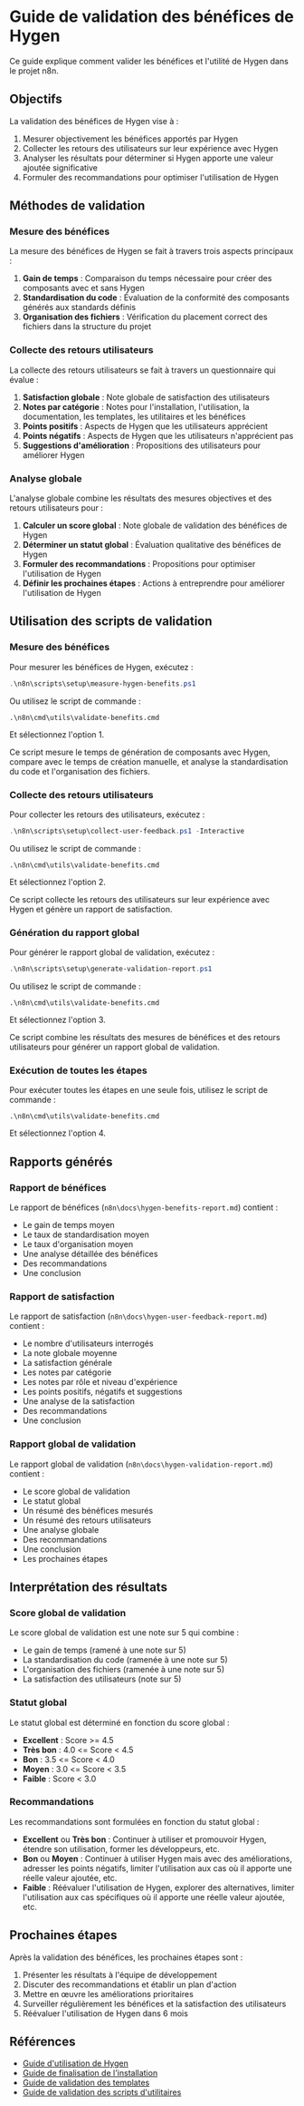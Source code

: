 # Guide de validation des bénéfices de Hygen

Ce guide explique comment valider les bénéfices et l'utilité de Hygen dans le projet n8n.

## Objectifs

La validation des bénéfices de Hygen vise à :

1. Mesurer objectivement les bénéfices apportés par Hygen
2. Collecter les retours des utilisateurs sur leur expérience avec Hygen
3. Analyser les résultats pour déterminer si Hygen apporte une valeur ajoutée significative
4. Formuler des recommandations pour optimiser l'utilisation de Hygen

## Méthodes de validation

### Mesure des bénéfices

La mesure des bénéfices de Hygen se fait à travers trois aspects principaux :

1. **Gain de temps** : Comparaison du temps nécessaire pour créer des composants avec et sans Hygen
2. **Standardisation du code** : Évaluation de la conformité des composants générés aux standards définis
3. **Organisation des fichiers** : Vérification du placement correct des fichiers dans la structure du projet

### Collecte des retours utilisateurs

La collecte des retours utilisateurs se fait à travers un questionnaire qui évalue :

1. **Satisfaction globale** : Note globale de satisfaction des utilisateurs
2. **Notes par catégorie** : Notes pour l'installation, l'utilisation, la documentation, les templates, les utilitaires et les bénéfices
3. **Points positifs** : Aspects de Hygen que les utilisateurs apprécient
4. **Points négatifs** : Aspects de Hygen que les utilisateurs n'apprécient pas
5. **Suggestions d'amélioration** : Propositions des utilisateurs pour améliorer Hygen

### Analyse globale

L'analyse globale combine les résultats des mesures objectives et des retours utilisateurs pour :

1. **Calculer un score global** : Note globale de validation des bénéfices de Hygen
2. **Déterminer un statut global** : Évaluation qualitative des bénéfices de Hygen
3. **Formuler des recommandations** : Propositions pour optimiser l'utilisation de Hygen
4. **Définir les prochaines étapes** : Actions à entreprendre pour améliorer l'utilisation de Hygen

## Utilisation des scripts de validation

### Mesure des bénéfices

Pour mesurer les bénéfices de Hygen, exécutez :

```powershell
.\n8n\scripts\setup\measure-hygen-benefits.ps1
```

Ou utilisez le script de commande :

```batch
.\n8n\cmd\utils\validate-benefits.cmd
```

Et sélectionnez l'option 1.

Ce script mesure le temps de génération de composants avec Hygen, compare avec le temps de création manuelle, et analyse la standardisation du code et l'organisation des fichiers.

### Collecte des retours utilisateurs

Pour collecter les retours des utilisateurs, exécutez :

```powershell
.\n8n\scripts\setup\collect-user-feedback.ps1 -Interactive
```

Ou utilisez le script de commande :

```batch
.\n8n\cmd\utils\validate-benefits.cmd
```

Et sélectionnez l'option 2.

Ce script collecte les retours des utilisateurs sur leur expérience avec Hygen et génère un rapport de satisfaction.

### Génération du rapport global

Pour générer le rapport global de validation, exécutez :

```powershell
.\n8n\scripts\setup\generate-validation-report.ps1
```

Ou utilisez le script de commande :

```batch
.\n8n\cmd\utils\validate-benefits.cmd
```

Et sélectionnez l'option 3.

Ce script combine les résultats des mesures de bénéfices et des retours utilisateurs pour générer un rapport global de validation.

### Exécution de toutes les étapes

Pour exécuter toutes les étapes en une seule fois, utilisez le script de commande :

```batch
.\n8n\cmd\utils\validate-benefits.cmd
```

Et sélectionnez l'option 4.

## Rapports générés

### Rapport de bénéfices

Le rapport de bénéfices (`n8n\docs\hygen-benefits-report.md`) contient :

- Le gain de temps moyen
- Le taux de standardisation moyen
- Le taux d'organisation moyen
- Une analyse détaillée des bénéfices
- Des recommandations
- Une conclusion

### Rapport de satisfaction

Le rapport de satisfaction (`n8n\docs\hygen-user-feedback-report.md`) contient :

- Le nombre d'utilisateurs interrogés
- La note globale moyenne
- La satisfaction générale
- Les notes par catégorie
- Les notes par rôle et niveau d'expérience
- Les points positifs, négatifs et suggestions
- Une analyse de la satisfaction
- Des recommandations
- Une conclusion

### Rapport global de validation

Le rapport global de validation (`n8n\docs\hygen-validation-report.md`) contient :

- Le score global de validation
- Le statut global
- Un résumé des bénéfices mesurés
- Un résumé des retours utilisateurs
- Une analyse globale
- Des recommandations
- Une conclusion
- Les prochaines étapes

## Interprétation des résultats

### Score global de validation

Le score global de validation est une note sur 5 qui combine :

- Le gain de temps (ramené à une note sur 5)
- La standardisation du code (ramenée à une note sur 5)
- L'organisation des fichiers (ramenée à une note sur 5)
- La satisfaction des utilisateurs (note sur 5)

### Statut global

Le statut global est déterminé en fonction du score global :

- **Excellent** : Score >= 4.5
- **Très bon** : 4.0 <= Score < 4.5
- **Bon** : 3.5 <= Score < 4.0
- **Moyen** : 3.0 <= Score < 3.5
- **Faible** : Score < 3.0

### Recommandations

Les recommandations sont formulées en fonction du statut global :

- **Excellent** ou **Très bon** : Continuer à utiliser et promouvoir Hygen, étendre son utilisation, former les développeurs, etc.
- **Bon** ou **Moyen** : Continuer à utiliser Hygen mais avec des améliorations, adresser les points négatifs, limiter l'utilisation aux cas où il apporte une réelle valeur ajoutée, etc.
- **Faible** : Réévaluer l'utilisation de Hygen, explorer des alternatives, limiter l'utilisation aux cas spécifiques où il apporte une réelle valeur ajoutée, etc.

## Prochaines étapes

Après la validation des bénéfices, les prochaines étapes sont :

1. Présenter les résultats à l'équipe de développement
2. Discuter des recommandations et établir un plan d'action
3. Mettre en œuvre les améliorations prioritaires
4. Surveiller régulièrement les bénéfices et la satisfaction des utilisateurs
5. Réévaluer l'utilisation de Hygen dans 6 mois

## Références

- [Guide d'utilisation de Hygen](hygen-guide.md)
- [Guide de finalisation de l'installation](hygen-installation-finalization.md)
- [Guide de validation des templates](hygen-templates-validation.md)
- [Guide de validation des scripts d'utilitaires](hygen-utilities-validation.md)

